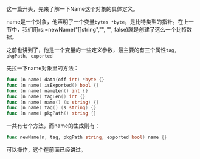 这一篇开头，先来了解一下Name这个对象的具体定义。  

name是一个对象，他声明了一个变量`bytes *byte`，是比特类型的指针。在上一节中，我们用rs:=newName("[]string","", "", false)就是创建了这么一个比特数据。

之前也讲到了，他是一个变量的一些定义参数，最主要的有三个属性`tag, pkgPath, exported`

先拉一下name对象里的方法：
```go
func (n name) data(off int) *byte {}
func (n name) isExported() bool {}
func (n name) nameLen() int {}
func (n name) tagLen() int {}
func (n name) name() (s string) {}
func (n name) tag() (s string) {}
func (n name) pkgPath() string {}
```

一共有七个方法，而name的生成则有：  
```go
func newName(n, tag, pkgPath string, exported bool) name {}
```
可以操作，这个在前面已经讲过。
